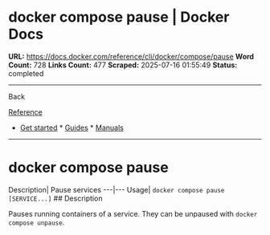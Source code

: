 # docker compose pause | Docker Docs

**URL:** https://docs.docker.com/reference/cli/docker/compose/pause
**Word Count:** 728
**Links Count:** 477
**Scraped:** 2025-07-16 01:55:49
**Status:** completed

---

Back

[Reference](https://docs.docker.com/reference/)

  * [Get started](https://docs.docker.com/get-started/)   * [Guides](https://docs.docker.com/guides/)   * [Manuals](https://docs.docker.com/manuals/)

* * *

# docker compose pause

Description| Pause services   ---|---   Usage| `docker compose pause [SERVICE...]`      ## Description

Pauses running containers of a service. They can be unpaused with `docker compose unpause`.